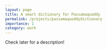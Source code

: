 ```yaml
---
layout: page
title: A smart dictionary for Passamaquoddy
permalink: /projects/passamaquoddydictionary
importance: 1
category: work
---
```


Check later for a description!